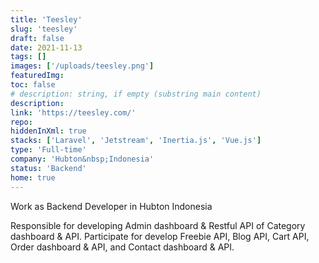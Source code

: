 ```yaml
---
title: 'Teesley'
slug: 'teesley'
draft: false
date: 2021-11-13
tags: []
images: ['/uploads/teesley.png']
featuredImg:
toc: false
# description: string, if empty (substring main content)
description:
link: 'https://teesley.com/'
repo:
hiddenInXml: true
stacks: ['Laravel', 'Jetstream', 'Inertia.js', 'Vue.js']
type: 'Full-time'
company: 'Hubton&nbsp;Indonesia'
status: 'Backend'
home: true
---
```


Work as Backend Developer in Hubton Indonesia

Responsible for developing Admin dashboard & Restful API of Category dashboard & API. Participate for develop Freebie API, Blog API, Cart API, Order dashboard & API, and Contact dashboard & API.
